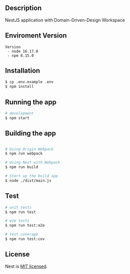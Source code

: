 ## Description

NestJS application with Domain-Driven-Design Workspace

## Enviroment Version

```
Version
 - node 16.17.0
 - npm 8.15.0
```

## Installation

```bash
$ cp .env.example .env
$ npm install
```

## Running the app

```bash
# development
$ npm start
```

## Building the app

```bash

# Using Origin Webpack
$ npm run webpack

# Using Nest with Webpack
$ npm run build

# Start up the build app
$ node ./dist/main.js
```

## Test

```bash
# unit tests
$ npm run test

# e2e tests
$ npm run test:e2e

# test coverage
$ npm run test:cov
```

## License

Nest is [MIT licensed](LICENSE).

